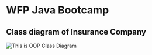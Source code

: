 # WFP Java Bootcamp

## Class diagram of Insurance Company

![This is OOP Class Diagram](https://www.hizliresim.com/f2crq2j)

